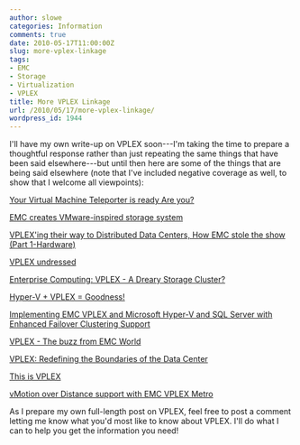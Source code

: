 ```yaml
---
author: slowe
categories: Information
comments: true
date: 2010-05-17T11:00:00Z
slug: more-vplex-linkage
tags:
- EMC
- Storage
- Virtualization
- VPLEX
title: More VPLEX Linkage
url: /2010/05/17/more-vplex-linkage/
wordpress_id: 1944
---
```


I'll have my own write-up on VPLEX soon---I'm taking the time to prepare a thoughtful response rather than just repeating the same things that have been said elsewhere---but until then here are some of the things that are being said elsewhere (note that I've included negative coverage as well, to show that I welcome all viewpoints):

[Your Virtual Machine Teleporter is ready Are you?](http://virtualgeek.typepad.com/virtual_geek/2010/05/your-virtual-machine-teleporter-is-ready-are-you.html)  

[EMC creates VMware-inspired storage system](http://www.itworldcanada.com/news/emc-creates-vmware-inspired-storage-system/140632)  

[VPLEX'ing their way to Distributed Data Centers, How EMC stole the show (Part 1-Hardware)](http://blog.virtualtacit.com/home/2010/5/11/vplexrsquoing-their-way-to-distributed-data-centers-how-emc.html)  

[VPLEX undressed](http://www.storagerap.com/2010/05/vplex-undressed.html)  

[Enterprise Computing: VPLEX - A Dreary Storage Cluster?](http://www.thestoragearchitect.com/2010/05/12/enterprise-computing-vplex-a-dreary-storage-cluster/)  

[Hyper-V + VPLEX = Goodness!](http://blogs.msdn.com/virtual_pc_guy/archive/2010/05/11/hyper-v-vplex-goodness.aspx)  

[Implementing EMC VPLEX and Microsoft Hyper-V and SQL Server with Enhanced Failover Clustering Support](http://www.emc.com/collateral/hardware/white-papers/h7116-vplex-hyper-v-sql-wp.pdf)  

[VPLEX - The buzz from EMC World](http://www.virtualizationpractice.com/blog/?p=5580)  

[VPLEX: Redefining the Boundaries of the Data Center](http://blogstu.wordpress.com/2010/05/10/vplex/)  

[This is VPLEX](http://storagezilla.typepad.com/storagezilla/2010/05/this-is-vplex.html)  

[vMotion over Distance support with EMC VPLEX Metro](http://kb.vmware.com/selfservice/microsites/search.do?language=en_US&cmd=displayKC&externalId=1021215)

As I prepare my own full-length post on VPLEX, feel free to post a comment letting me know what you'd most like to know about VPLEX. I'll do what I can to help you get the information you need!
